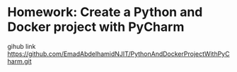 # Homework: Create a Python and Docker project with PyCharm

gihub link https://github.com/EmadAbdelhamidNJIT/PythonAndDockerProjectWithPyCharm.git
